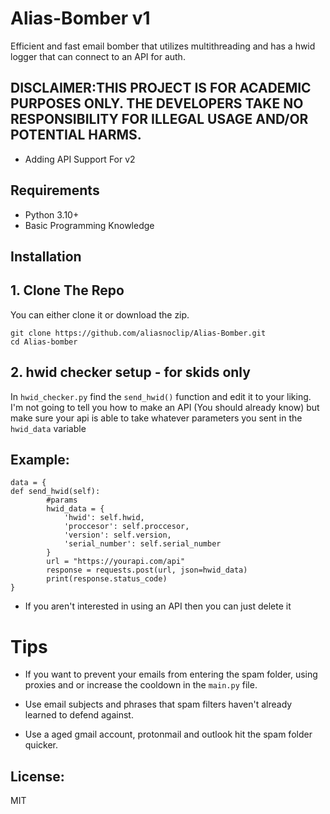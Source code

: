 # Alias-Bomber v1
 Efficient and fast email bomber that utilizes multithreading and has a hwid logger that can connect to an API for auth.
 
## DISCLAIMER:THIS PROJECT IS FOR ACADEMIC PURPOSES ONLY. THE DEVELOPERS TAKE NO RESPONSIBILITY FOR ILLEGAL USAGE AND/OR POTENTIAL HARMS.

- Adding API Support For v2

## Requirements
- Python 3.10+
- Basic Programming Knowledge

## Installation

## 1. Clone The Repo

You can either clone it or download the zip.
```
git clone https://github.com/aliasnoclip/Alias-Bomber.git
cd Alias-bomber
```

## 2. hwid checker setup - for skids only


In ```hwid_checker.py``` find the ```send_hwid()``` function and edit it to your liking. I'm not going to tell you how to make an API (You should already know) but make sure your api is able to take whatever parameters you sent in the ```hwid_data``` variable

## Example: 
```
data = {
def send_hwid(self):
        #params
        hwid_data = {
            'hwid': self.hwid,
            'proccesor': self.proccesor,
            'version': self.version,
            'serial_number': self.serial_number
        }
        url = "https://yourapi.com/api"
        response = requests.post(url, json=hwid_data)
        print(response.status_code)
}
```

- If you aren't interested in using an API then you can just delete it


# Tips

- If you want to prevent your emails from entering the spam folder, using proxies and or increase the cooldown in the ```main.py``` file.

- Use email subjects and phrases that spam filters haven't already learned to defend against.

- Use a aged gmail account, protonmail and outlook hit the spam folder quicker.






## License:
MIT
